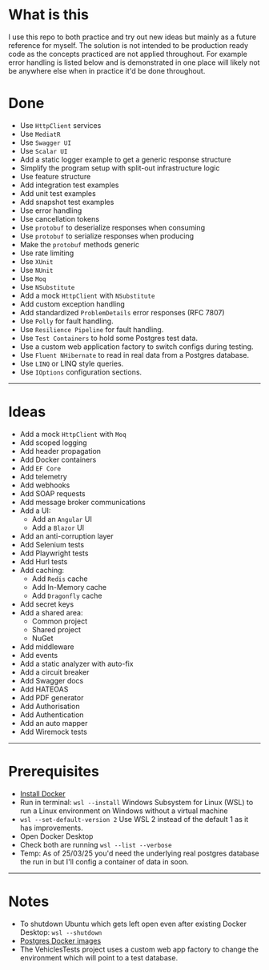 # **What is this**
I use this repo to both practice and try out new ideas but mainly as a future reference for myself.
The solution is not intended to be production ready code as the concepts practiced are not applied throughout.
For example error handling is listed below and is demonstrated in one place will likely not be anywhere else when in practice it'd be done throughout.

# **Done**
- Use `HttpClient` services
- Use `MediatR`
- Use `Swagger UI`
- Use `Scalar UI`
- Add a static logger example to get a generic response structure
- Simplify the program setup with split-out infrastructure logic
- Use feature structure
- Add integration test examples
- Add unit test examples
- Add snapshot test examples
- Use error handling
- Use cancellation tokens
- Use `protobuf` to deserialize responses when consuming
- Use `protobuf` to serialize responses when producing
- Make the `protobuf` methods generic
- Use rate limiting
- Use `XUnit`
- Use `NUnit`
- Use `Moq`
- Use `NSubstitute`
- Add a mock `HttpClient` with `NSubstitute`
- Add custom exception handling
- Add standardized `ProblemDetails` error responses (RFC 7807)
- Use `Polly` for fault handling.
- Use `Resilience Pipeline` for fault handling. 
- Use `Test Containers` to hold some Postgres test data.
- Use a custom web application factory to switch configs during testing.
- Use `Fluent NHibernate` to read in real data from a Postgres database.
- Use `LINQ` or LINQ style queries.
- Use `IOptions` configuration sections.

---
# **Ideas**
- Add a mock `HttpClient` with `Moq`
- Add scoped logging
- Add header propagation
- Add Docker containers
- Add `EF Core`
- Add telemetry
- Add webhooks
- Add SOAP requests
- Add message broker communications
- Add a UI:
  - Add an `Angular` UI
  - Add a `Blazor` UI
- Add an anti-corruption layer
- Add Selenium tests
- Add Playwright tests
- Add Hurl tests
- Add caching:
  - Add `Redis` cache
  - Add In-Memory cache
  - Add `Dragonfly` cache
- Add secret keys
- Add a shared area:
  - Common project
  - Shared project
  - NuGet
- Add middleware
- Add events
- Add a static analyzer with auto-fix
- Add a circuit breaker
- Add Swagger docs
- Add HATEOAS
- Add PDF generator
- Add Authorisation
- Add Authentication
- Add an auto mapper
- Add Wiremock tests
---

# **Prerequisites**
- [Install Docker](https://docs.docker.com/desktop/setup/install/windows-install/)
- Run in terminal: ```wsl --install``` Windows Subsystem for Linux (WSL) to run a Linux environment on Windows without a virtual machine
- ```wsl --set-default-version 2``` Use WSL 2 instead of the default 1 as it has improvements.
- Open Docker Desktop
- Check both are running ```wsl --list --verbose```
- Temp: As of 25/03/25 you'd need the underlying real postgres database the run in but I'll config a container of data in soon.
---

# **Notes**
- To shutdown Ubuntu which gets left open even after existing Docker Desktop: ```wsl --shutdown```
- [Postgres Docker images](https://hub.docker.com/_/postgres)
- The VehiclesTests project uses a custom web app factory to change the environment which will point to a test database.

